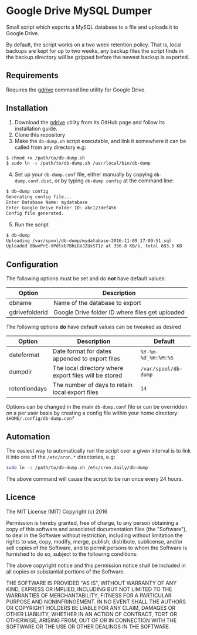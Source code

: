 # Google Drive MySQL Dumper

Small script which exports a MySQL database to a file and uploads it to Google Drive.

By default, the script works on a two week retention policy. That is, local backups are kept
for up to two weeks, any backup files the script finds in the backup directory will be gzipped before
the newest backup is exported.

## Requirements
Requires the [gdrive](https://github.com/prasmussen/gdrive) command line utility for Google Drive.

## Installation
1. Download the [gdrive](https://github.com/prasmussen/gdrive)  utility from its GitHub page and follow its installation guide.
2. Clone this repository
3. Make the `db-dump.sh` script executable, and link it somewhere it can be called from any directory e.g:
```sh
$ chmod +x /path/to/db-dump.sh
$ sudo ln -s /path/to/db-dump.sh /usr/local/bin/db-dump
```
4. Set up your `db-dump.conf` file, either manually by copying `db-dump.conf.dist`, or by typing `db-dump config` at the command line:
```sh
$ db-dump config
Generating config file...
Enter Database Name: mydatabase    
Enter Google Drive Folder ID: abc123def456
Config file generated.
```
5. Run the script
```sh
$ db-dump
Uploading /var/spool/db-dump/mydatabase-2016-11-09_17:09:51.sql
Uploaded 0BwvPrE-VPdlkb7BhLGVJZUxST1z at 356.8 KB/s, total 683.5 KB
```

## Configuration

The following options must be set and do **not** have default values:

| Option | Description |
| ------ | ----------- |
| dbname | Name of the database to export |
| gdrivefolderid | Google Drive folder ID where files get uploaded |

The following options **do** have default values can be tweaked as desired

| Option | Description | Default |
| ------ | ----------- | ------- |
| dateformat | Date format for dates appended to export files | `%Y-%m-%d_%H:%M:%S` |
| dumpdir | The local directory where export files will be stored | `/var/spool/db-dump` |
| retentiondays | The number of days to retain local export files | `14` |

Options can be changed in the main `db-dump.conf` file or can be overridden on a per user basis by creating
a config file within your home directory: `$HOME/.config/db-dump.conf`

## Automation
The easiest way to automatically run the script over a given interval is to link it into one of the
`/etc/cron.*` directories, e.g:

```sh
sudo ln -s /path/to/db-dump.sh /etc/cron.daily/db-dump
```

The above command will cause the script to be run once every 24 hours.

## Licence
The MIT License (MIT) Copyright (c) 2016

Permission is hereby granted, free of charge, to any person obtaining a copy of this software and associated documentation files (the "Software"), to deal in the Software without restriction, including without limitation the rights to use, copy, modify, merge, publish, distribute, sublicense, and/or sell copies of the Software, and to permit persons to whom the Software is furnished to do so, subject to the following conditions:

The above copyright notice and this permission notice shall be included in all copies or substantial portions of the Software.

THE SOFTWARE IS PROVIDED "AS IS", WITHOUT WARRANTY OF ANY KIND, EXPRESS OR IMPLIED, INCLUDING BUT NOT LIMITED TO THE WARRANTIES OF MERCHANTABILITY, FITNESS FOR A PARTICULAR PURPOSE AND NONINFRINGEMENT. IN NO EVENT SHALL THE AUTHORS OR COPYRIGHT HOLDERS BE LIABLE FOR ANY CLAIM, DAMAGES OR OTHER LIABILITY, WHETHER IN AN ACTION OF CONTRACT, TORT OR OTHERWISE, ARISING FROM, OUT OF OR IN CONNECTION WITH THE SOFTWARE OR THE USE OR OTHER DEALINGS IN THE SOFTWARE.
